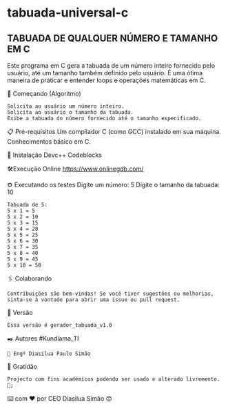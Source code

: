 # tabuada-universal-c

## TABUADA DE QUALQUER NÚMERO E TAMANHO EM C
	
Este programa em C gera a tabuada de um número inteiro fornecido pelo usuário, 
	até um tamanho também definido pelo usuário. 
	É uma ótima maneira de praticar e entender loops e operações matemáticas em C.

🚀 Começando (Algoritmo)

	Solicita ao usuário um número inteiro.
	Solicita ao usuário o tamanho da tabuada.
	Exibe a tabuada do número fornecido até o tamanho especificado.

📋 Pré-requisitos
	Um compilador C (como GCC) instalado em sua máquina.
	Conhecimentos básico em C.

🔧 Instalação
	Devc++
	Codeblocks

🛠️Execução Online
	https://www.onlinegdb.com/

⚙️ Executando os testes
	Digite um número: 5
	Digite o tamanho da tabuada: 10

	Tabuada de 5:
	5 x 1 = 5
	5 x 2 = 10
	5 x 3 = 15
	5 x 4 = 20
	5 x 5 = 25
	5 x 6 = 30
	5 x 7 = 35
	5 x 8 = 40
	5 x 9 = 45
	5 x 10 = 50

🖇️ Colaborando
	
	Contribuições são bem-vindas! Se você tiver sugestões ou melhorias, 
	sinta-se à vontade para abrir uma issue ou pull request.

📌 Versão
	
	Essa versão é gerador_tabuada_v1.0

✒️ Autores
	#Kundiama_TI

	📄 Engº Diasilua Paulo Simão

🎁 Gratidão
	
	Projecto com fins académicos podendo ser usado e alterado livremente. 📢;

⌨️ com ❤️ por CEO Diasilua Simão 😊
